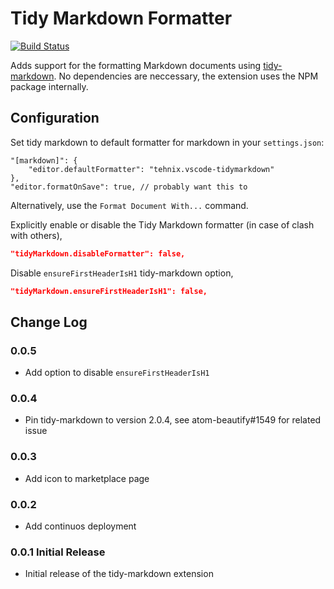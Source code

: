 # Tidy Markdown Formatter

[![Build Status](https://travis-ci.org/Tehnix/vscode-tidymarkdown.svg?branch=master)](https://travis-ci.org/Tehnix/vscode-tidymarkdown)

Adds support for the formatting Markdown documents using [tidy-markdown](https://github.com/slang800/tidy-markdown). No dependencies are neccessary, the extension uses the NPM package internally.

## Configuration

Set tidy markdown to default formatter for markdown in your `settings.json`:

```
"[markdown]": {
    "editor.defaultFormatter": "tehnix.vscode-tidymarkdown"
},
"editor.formatOnSave": true, // probably want this to
```

Alternatively, use the `Format Document With...` command.

Explicitly enable or disable the Tidy Markdown formatter (in case of clash with others),

```json
"tidyMarkdown.disableFormatter": false,
```

Disable `ensureFirstHeaderIsH1` tidy-markdown option,

```json
"tidyMarkdown.ensureFirstHeaderIsH1": false,
```


## Change Log

### 0.0.5

- Add option to disable `ensureFirstHeaderIsH1`

### 0.0.4

- Pin tidy-markdown to version 2.0.4, see atom-beautify#1549 for related issue

### 0.0.3

- Add icon to marketplace page

### 0.0.2

- Add continuos deployment

### 0.0.1 Initial Release

- Initial release of the tidy-markdown extension

